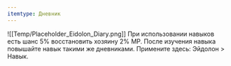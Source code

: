 ```yaml
---
itemtype: Дневник
---
```

![[Temp/Placeholder_Eidolon_Diary.png]]
При использовании навыков есть шанс 5% восстановить хозяину 2% MP. После изучения навыка повышайте навык такими же дневниками. Примените здесь: Эйдолон > Навык.
